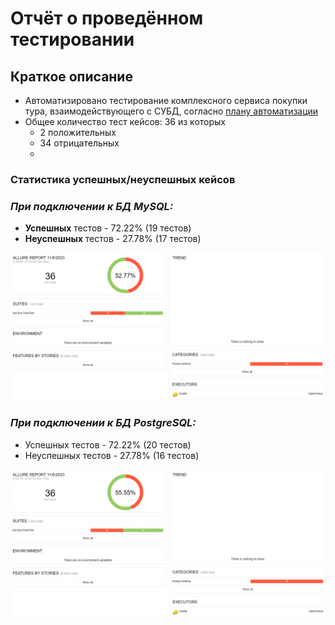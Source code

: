 # Отчёт о проведённом тестировании
## Краткое описание
- Автоматизировано тестирование комплексного сервиса покупки тура, взаимодействующего с СУБД, согласно [плану автоматизации](https://github.com/SSamsons/Diplomnaya_Rabota/blob/man/Documets/Plan.md)
- Общее количество тест кейсов: 36 из которых 
  - 2 положительных
  - 34 отрицательных
  - 
### Статистика успешных/неуспешных кейсов
### *При подключении к БД MySQL:*
- **Успешных** тестов - 72.22% (19 тестов)
- **Неуспешных** тестов - 27.78% (17 тестов)

![report SQL](https://github.com/SSamsons/Diplomnaya_Rabota/blob/man/Documets/Imagines/photo_2023-11-06_00-24-04.jpg)

### *При подключении к БД PostgreSQL:*
- Успешных тестов - 72.22% (20 тестов)
- Неуспешных тестов - 27.78% (16 тестов)

![report PostgreSQL](https://github.com/SSamsons/Diplomnaya_Rabota/blob/man/Documets/Imagines/photo_2023-11-06_00-59-44.jpg)
